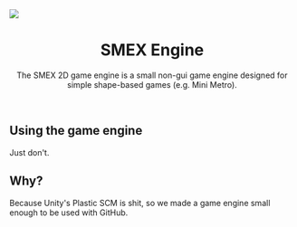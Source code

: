 <img align="center" src="./icon.png">
<h1 align="center">SMEX Engine</h1>
<p align="center">The SMEX 2D game engine is a small non-gui game engine designed for simple shape-based games (e.g. Mini Metro).</p>
<br>
<h2>Using the game engine</h2>
Just don't.
<h2>Why?</h2>
Because Unity's Plastic SCM is shit, so we made a game engine small enough to be used with GitHub.

